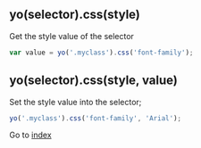 ## yo(selector).css(style) 

Get the style value of the selector

```javascript
var value = yo('.myclass').css('font-family');
```

## yo(selector).css(style, value) 

Set the style value into the selector;

```javascript
yo('.myclass').css('font-family', 'Arial');
```

Go to [index](index.md)